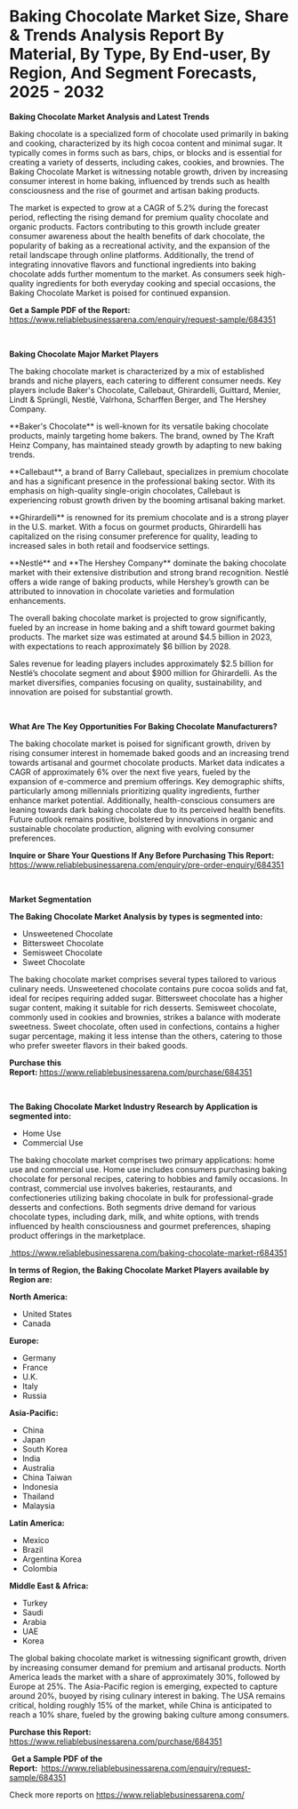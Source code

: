 <p><h1>Baking Chocolate Market Size, Share & Trends Analysis Report By Material, By Type, By End-user, By Region, And Segment Forecasts, 2025 - 2032</h1></p><p><strong>Baking Chocolate Market Analysis and Latest Trends</strong></p>
<p><p>Baking chocolate is a specialized form of chocolate used primarily in baking and cooking, characterized by its high cocoa content and minimal sugar. It typically comes in forms such as bars, chips, or blocks and is essential for creating a variety of desserts, including cakes, cookies, and brownies. The Baking Chocolate Market is witnessing notable growth, driven by increasing consumer interest in home baking, influenced by trends such as health consciousness and the rise of gourmet and artisan baking products.</p><p>The market is expected to grow at a CAGR of 5.2% during the forecast period, reflecting the rising demand for premium quality chocolate and organic products. Factors contributing to this growth include greater consumer awareness about the health benefits of dark chocolate, the popularity of baking as a recreational activity, and the expansion of the retail landscape through online platforms. Additionally, the trend of integrating innovative flavors and functional ingredients into baking chocolate adds further momentum to the market. As consumers seek high-quality ingredients for both everyday cooking and special occasions, the Baking Chocolate Market is poised for continued expansion.</p></p>
<p><strong>Get a Sample PDF of the Report:&nbsp;</strong> <a href="https://www.reliablebusinessarena.com/enquiry/request-sample/684351?utm_campaign=2805&utm_medium=2&utm_source=Github&utm_content=ia&utm_term=06032025&utm_id=baking-chocolate">https://www.reliablebusinessarena.com/enquiry/request-sample/684351</a></p>
<p>&nbsp;</p>
<p><strong>Baking Chocolate Major Market Players</strong></p>
<p><p>The baking chocolate market is characterized by a mix of established brands and niche players, each catering to different consumer needs. Key players include Baker's Chocolate, Callebaut, Ghirardelli, Guittard, Menier, Lindt & Sprüngli, Nestlé, Valrhona, Scharffen Berger, and The Hershey Company.</p><p>**Baker's Chocolate** is well-known for its versatile baking chocolate products, mainly targeting home bakers. The brand, owned by The Kraft Heinz Company, has maintained steady growth by adapting to new baking trends. </p><p>**Callebaut**, a brand of Barry Callebaut, specializes in premium chocolate and has a significant presence in the professional baking sector. With its emphasis on high-quality single-origin chocolates, Callebaut is experiencing robust growth driven by the booming artisanal baking market. </p><p>**Ghirardelli** is renowned for its premium chocolate and is a strong player in the U.S. market. With a focus on gourmet products, Ghirardelli has capitalized on the rising consumer preference for quality, leading to increased sales in both retail and foodservice settings.</p><p>**Nestlé** and **The Hershey Company** dominate the baking chocolate market with their extensive distribution and strong brand recognition. Nestlé offers a wide range of baking products, while Hershey’s growth can be attributed to innovation in chocolate varieties and formulation enhancements.</p><p>The overall baking chocolate market is projected to grow significantly, fueled by an increase in home baking and a shift toward gourmet baking products. The market size was estimated at around $4.5 billion in 2023, with expectations to reach approximately $6 billion by 2028.</p><p>Sales revenue for leading players includes approximately $2.5 billion for Nestlé’s chocolate segment and about $900 million for Ghirardelli. As the market diversifies, companies focusing on quality, sustainability, and innovation are poised for substantial growth.</p></p>
<p>&nbsp;</p>
<p><strong>What Are The Key Opportunities For Baking Chocolate Manufacturers?</strong></p>
<p><p>The baking chocolate market is poised for significant growth, driven by rising consumer interest in homemade baked goods and an increasing trend towards artisanal and gourmet chocolate products. Market data indicates a CAGR of approximately 6% over the next five years, fueled by the expansion of e-commerce and premium offerings. Key demographic shifts, particularly among millennials prioritizing quality ingredients, further enhance market potential. Additionally, health-conscious consumers are leaning towards dark baking chocolate due to its perceived health benefits. Future outlook remains positive, bolstered by innovations in organic and sustainable chocolate production, aligning with evolving consumer preferences.</p></p>
<p><strong>Inquire or Share Your Questions If Any Before Purchasing This Report:</strong> <a href="https://www.reliablebusinessarena.com/enquiry/pre-order-enquiry/684351?utm_campaign=2805&utm_medium=2&utm_source=Github&utm_content=ia&utm_term=06032025&utm_id=baking-chocolate">https://www.reliablebusinessarena.com/enquiry/pre-order-enquiry/684351</a></p>
<p>&nbsp;</p>
<p><strong>Market Segmentation</strong></p>
<p><strong>The Baking Chocolate Market Analysis by types is segmented into:</strong></p>
<p><ul><li>Unsweetened Chocolate</li><li>Bittersweet Chocolate</li><li>Semisweet Chocolate</li><li>Sweet Chocolate</li></ul></p>
<p><p>The baking chocolate market comprises several types tailored to various culinary needs. Unsweetened chocolate contains pure cocoa solids and fat, ideal for recipes requiring added sugar. Bittersweet chocolate has a higher sugar content, making it suitable for rich desserts. Semisweet chocolate, commonly used in cookies and brownies, strikes a balance with moderate sweetness. Sweet chocolate, often used in confections, contains a higher sugar percentage, making it less intense than the others, catering to those who prefer sweeter flavors in their baked goods.</p></p>
<p><strong>Purchase this Report:&nbsp;</strong><a href="https://www.reliablebusinessarena.com/purchase/684351?utm_campaign=2805&utm_medium=2&utm_source=Github&utm_content=ia&utm_term=06032025&utm_id=baking-chocolate">https://www.reliablebusinessarena.com/purchase/684351</a></p>
<p>&nbsp;</p>
<p><strong>The Baking Chocolate Market Industry Research by Application is segmented into:</strong></p>
<p><ul><li>Home Use</li><li>Commercial Use</li></ul></p>
<p><p>The baking chocolate market comprises two primary applications: home use and commercial use. Home use includes consumers purchasing baking chocolate for personal recipes, catering to hobbies and family occasions. In contrast, commercial use involves bakeries, restaurants, and confectioneries utilizing baking chocolate in bulk for professional-grade desserts and confections. Both segments drive demand for various chocolate types, including dark, milk, and white options, with trends influenced by health consciousness and gourmet preferences, shaping product offerings in the marketplace.</p></p>
<p><a href="https://www.reliablebusinessarena.com/baking-chocolate-market-r684351?utm_campaign=2805&utm_medium=2&utm_source=Github&utm_content=ia&utm_term=06032025&utm_id=baking-chocolate">&nbsp;https://www.reliablebusinessarena.com/baking-chocolate-market-r684351</a></p>
<p><strong>In terms of Region, the Baking Chocolate Market Players available by Region are:</strong></p>
<p>
    <p> <strong> North America: </strong>
        <ul>
            <li>United States</li>
            <li>Canada</li>
        </ul>
        </p> 
    <p> <strong> Europe: </strong>
        <ul>
            <li>Germany</li>
            <li>France</li>
            <li>U.K.</li>
            <li>Italy</li>
            <li>Russia</li>
        </ul>
        </p> 
    <p> <strong> Asia-Pacific: </strong>
        <ul>
            <li>China</li>
            <li>Japan</li>
            <li>South Korea</li>
            <li>India</li>
            <li>Australia</li>
            <li>China Taiwan</li>
            <li>Indonesia</li>
            <li>Thailand</li>
            <li>Malaysia</li>
        </ul>
        </p> 
    <p> <strong> Latin America: </strong>
        <ul>
            <li>Mexico</li>
            <li>Brazil</li>
            <li>Argentina Korea</li>
            <li>Colombia</li>
        </ul>
        </p> 
    <p> <strong> Middle East & Africa: </strong>
        <ul>
            <li>Turkey</li>
            <li>Saudi</li>
            <li>Arabia</li>
            <li>UAE</li>
            <li>Korea</li>
        </ul>
    </p>
    </p>
<p><p>The global baking chocolate market is witnessing significant growth, driven by increasing consumer demand for premium and artisanal products. North America leads the market with a share of approximately 30%, followed by Europe at 25%. The Asia-Pacific region is emerging, expected to capture around 20%, buoyed by rising culinary interest in baking. The USA remains critical, holding roughly 15% of the market, while China is anticipated to reach a 10% share, fueled by the growing baking culture among consumers.</p></p>
<p><strong>Purchase this Report: </strong><a href="https://www.reliablebusinessarena.com/purchase/684351?utm_campaign=2805&utm_medium=2&utm_source=Github&utm_content=ia&utm_term=06032025&utm_id=baking-chocolate">https://www.reliablebusinessarena.com/purchase/684351</a></p>
<p>&nbsp;<strong>Get a Sample PDF of the Report:&nbsp;&nbsp;</strong><a href="https://www.reliablebusinessarena.com/enquiry/request-sample/684351?utm_campaign=2805&utm_medium=2&utm_source=Github&utm_content=ia&utm_term=06032025&utm_id=baking-chocolate">https://www.reliablebusinessarena.com/enquiry/request-sample/684351</a></p>
<p><strong></strong></p>
<p>Check more reports on <a href="https://www.reliablebusinessarena.com/?utm_campaign=2805&utm_medium=2&utm_source=Github&utm_content=ia&utm_term=06032025&utm_id=baking-chocolate">https://www.reliablebusinessarena.com/</a></p>